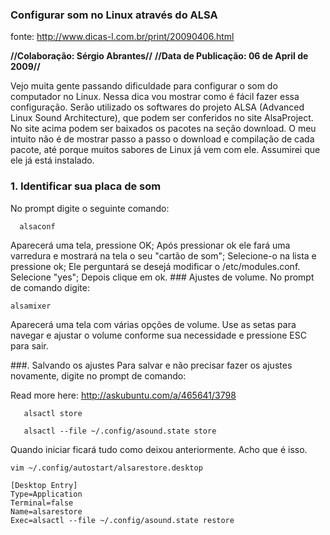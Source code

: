 
### Configurar som no Linux através do ALSA
fonte: http://www.dicas-l.com.br/print/20090406.html

**//Colaboração: Sérgio Abrantes//**
**//Data de Publicação: 06 de April de 2009//**

Vejo muita gente passando dificuldade para configurar o som do computador no
Linux. Nessa dica vou mostrar como é fácil fazer essa configuração.  Serão
utilizado os softwares do projeto ALSA (Advanced Linux Sound Architecture), que
podem ser conferidos no site AlsaProject.  No site acima podem ser baixados os
pacotes na seção download. O meu intuito não é de mostrar passo a passo o
download e compilação de cada pacote, até porque muitos sabores de Linux já vem
com ele. Assumirei que ele já está instalado.

### 1. Identificar sua placa de som

No prompt digite o seguinte comando:

      alsaconf

Aparecerá uma tela, pressione OK; Após pressionar ok ele fará uma varredura e
mostrará na tela o seu "cartão de som"; Selecione-o na lista e pressione ok;
Ele perguntará se desejá modificar o /etc/modules.conf. Selecione "yes"; Depois
clique em ok.  ### Ajustes de volume.  No prompt de comando digite:

    alsamixer

Aparecerá uma tela com várias opções de volume. Use as setas para navegar e
ajustar o volume conforme sua necessidade e pressione ESC para sair.

###. Salvando os ajustes
Para salvar e não precisar fazer os ajustes novamente, digite no prompt de comando:

Read more here: http://askubuntu.com/a/465641/3798

       alsactl store

       alsactl --file ~/.config/asound.state store

Quando iniciar ficará tudo como deixou anteriormente.
Acho que é isso.

    vim ~/.config/autostart/alsarestore.desktop

    [Desktop Entry]
    Type=Application
    Terminal=false
    Name=alsarestore
    Exec=alsactl --file ~/.config/asound.state restore
